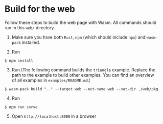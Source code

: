 # Build for the web

Follow these steps to build the web page with Wasm. All commands should run in this `web/` directory.

1. Make sure you have both `Rust`, `npm` (which should include `npx`) and `wasm-pack` installed.

2. Run

```console
$ npm install
```

3. Run (The following command builds the `triangle` example. Replace the path to the example to build other examples. You can find an overview of all examples in `examples/README.md`.)

```console
$ wasm-pack build ".." --target web --out-name web --out-dir ./web/pkg
```

4. Run

```console
$ npm run serve
```

5. Open `http://localhost:8080` in a browser
